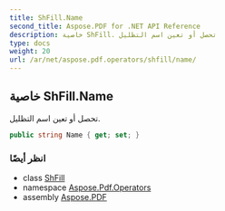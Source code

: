 ```yaml
---
title: ShFill.Name
second_title: Aspose.PDF for .NET API Reference
description: خاصية ShFill. تحصل أو تعين اسم التظليل
type: docs
weight: 20
url: /ar/net/aspose.pdf.operators/shfill/name/
---
```

## خاصية ShFill.Name

تحصل أو تعين اسم التظليل.

```csharp
public string Name { get; set; }
```

### انظر أيضًا

* class [ShFill](../)
* namespace [Aspose.Pdf.Operators](../../../aspose.pdf.operators/)
* assembly [Aspose.PDF](../../../)